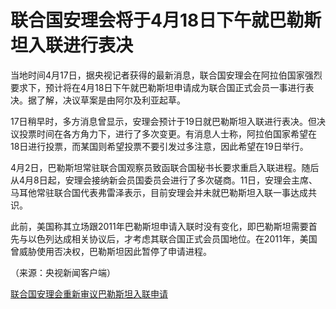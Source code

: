 # 联合国安理会将于4月18日下午就巴勒斯坦入联进行表决

当地时间4月17日，据央视记者获得的最新消息，联合国安理会在阿拉伯国家强烈要求下，预计将在4月18日下午就巴勒斯坦申请成为联合国正式会员一事进行表决。据了解，决议草案是由阿尔及利亚起草。

17日稍早时，多方消息曾显示，安理会预计于19日就巴勒斯坦入联进行表决。但决议投票时间在各方角力下，进行了多次变更。有消息人士称，阿拉伯国家希望在18日进行投票，而某国则希望投票不要引发过多注意，因此希望在19日举行。

4月2日，巴勒斯坦常驻联合国观察员致函联合国秘书长要求重启入联进程。随后从4月8日起，安理会接纳新会员国委员会进行了多次磋商。11日，安理会主席、马耳他常驻联合国代表弗雷泽表示，目前安理会并未就巴勒斯坦入联一事达成共识。

此前，美国称其立场跟2011年巴勒斯坦申请入联时没有变化，即巴勒斯坦需要首先与以色列达成相关协议后，才考虑其联合国正式会员国地位。在2011年，美国曾威胁使用否决权，巴勒斯坦因此暂停了申请进程。

（来源：央视新闻客户端）

[联合国安理会重新审议巴勒斯坦入联申请](https://news.qq.com/rain/a/20240409A02B2V00)

